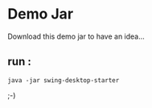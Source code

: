 # Demo Jar
Download this demo jar to have an idea... 

## run : 
```
java -jar swing-desktop-starter
```

;-)